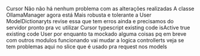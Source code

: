 Cursor
 Não não há nenhum problema com as alterações realizadas
A classe OllamaManager agora está
 Mais robusta e tolerante a
User
ModelDictionaryts revise essa que tem erros ainda e precisamos do servidor pronto pra vc utilizar
Cursor
typescript
  existing code 
isActive true
  existing code 
User
por enquanto ta mockado alguma coisas pq em breve com outros modulos funcionando vai mudar a logica
controllerts veja se tem problemas aqui no slice que é usado pra request nos models